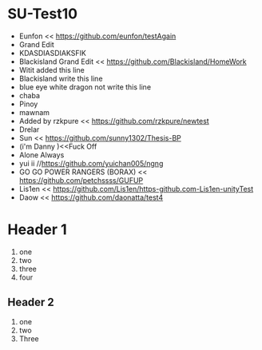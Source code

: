 # SU-Test10
- Eunfon << https://github.com/eunfon/testAgain
- Grand Edit
- KDASDIASDIAKSFIK
- Blackisland Grand Edit << https://github.com/Blackisland/HomeWork
- Witit added this line
- Blackisland write this line 
- blue eye white dragon not write this line
- chaba
- Pinoy
- mawnam
- Added by rzkpure << https://github.com/rzkpure/newtest
- Drelar
- Sun << https://github.com/sunny1302/Thesis-BP
- (i'm Danny )<<Fuck Off
- Alone Always
- yui ii //https://github.com/yuichan005/ngng
- GO GO POWER RANGERS (BORAX) << https://github.com/petchssss/GUFUP
- Lis1en << https://github.com/Lis1en/https-github.com-Lis1en-unityTest
- Daow << https://github.com/daonatta/test4

# Header 1
1. one
2. two
3. three
4. four

## Header 2
1. one
1. two
1. Three

